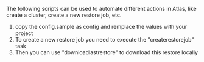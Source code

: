 The following scripts can be used to automate different actions in Atlas, like create a cluster, create a new restore job, etc.

1. copy the config.sample as config and remplace the values with your project
2. To create a new restore job you need to execute the "createrestorejob" task
3. Then you can use "downloadlastrestore" to download this restore locally
